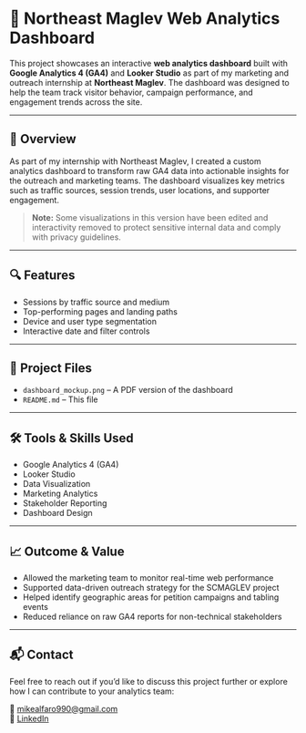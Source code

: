 # 🚄 Northeast Maglev Web Analytics Dashboard

This project showcases an interactive **web analytics dashboard** built with **Google Analytics 4 (GA4)** and **Looker Studio** as part of my marketing and outreach internship at **Northeast Maglev**. The dashboard was designed to help the team track visitor behavior, campaign performance, and engagement trends across the site.

---

## 📍 Overview

As part of my internship with Northeast Maglev, I created a custom analytics dashboard to transform raw GA4 data into actionable insights for the outreach and marketing teams. The dashboard visualizes key metrics such as traffic sources, session trends, user locations, and supporter engagement.

> **Note:** Some visualizations in this version have been edited and interactivity removed to protect sensitive internal data and comply with privacy guidelines.

---

## 🔍 Features

- Sessions by traffic source and medium  
- Top-performing pages and landing paths   
- Device and user type segmentation  
- Interactive date and filter controls

---

## 📂 Project Files

- `dashboard_mockup.png` – A PDF version of the dashboard
- `README.md` – This file  

---

## 🛠 Tools & Skills Used

- Google Analytics 4 (GA4)  
- Looker Studio  
- Data Visualization  
- Marketing Analytics  
- Stakeholder Reporting  
- Dashboard Design  

---

## 📈 Outcome & Value

- Allowed the marketing team to monitor real-time web performance  
- Supported data-driven outreach strategy for the SCMAGLEV project  
- Helped identify geographic areas for petition campaigns and tabling events  
- Reduced reliance on raw GA4 reports for non-technical stakeholders

---

## 📬 Contact

Feel free to reach out if you’d like to discuss this project further or explore how I can contribute to your analytics team:

📧 mikealfaro990@gmail.com  
🔗 [LinkedIn](https://linkedin.com/in/mike-alfaro)  
